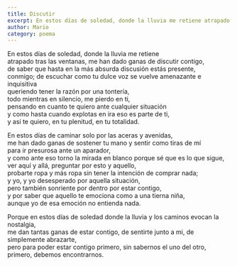 ```yaml
---
title: Discutir
excerpt: En estos días de soledad, donde la lluvia me retiene atrapado tras las ventanas
author: Mario
category: poema
---
```


En estos días de soledad, donde la lluvia me retiene  
atrapado tras las ventanas, me han dado ganas de discutir contigo,  
de saber que hasta en la más absurda discusión estás presente,  
conmigo; de escuchar como tu dulce voz se vuelve amenazante e inquisitiva  
queriendo tener la razón por una tontería,  
todo mientras en silencio, me pierdo en ti,  
pensando en cuanto te quiero ante cualquier situación  
y como hasta cuando explotas en ira eso es parte de ti,  
y así te quiero, en tu plenitud, en tu totalidad.  

En estos días de caminar solo por las aceras y avenidas,  
me han dado ganas de sostener tu mano y sentir como tiras de mí  
para ir presurosa ante un aparador,  
y como ante eso torno la mirada en blanco porque sé que es lo que sigue,  
ver aquí y allá, preguntar por esto y aquello,  
probarte ropa y más ropa sin tener la intención de comprar nada;  
y yo, y yo desesperado por aquella situación,  
pero también sonriente por dentro por estar contigo,  
y por saber que aquello te emociona como a una tierna niña,  
aunque yo de esa emoción no entienda nada.  

Porque en estos días de soledad donde la lluvia y los caminos evocan la nostalgia,  
me dan tantas ganas de estar contigo, de sentirte junto a mi, de simplemente abrazarte,  
pero para poder estar contigo primero, sin sabernos el uno del otro,  
primero, debemos encontrarnos.  
